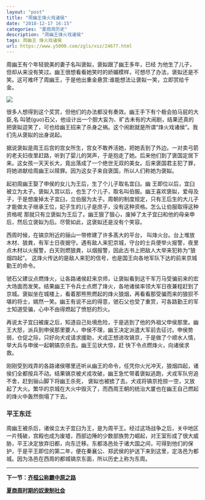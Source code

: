 ```yaml
---
layout: "post"
title: "周幽王烽火戏诸侯"
date: "2018-12-17 16:15"
categories: "夏商周历史"
description: "周幽王烽火戏诸侯"
tags: 周幽王 烽火戏诸侯
url: https://www.y5000.com/zgls/xsz/24677.html
---
```






周幽王有个年轻貌美的妻子名叫褒姒，褒姒跟了幽王多年，已经
为他生了儿子，但却从来没有笑过。幽王很想看看她笑时的娇媚模样，可想尽了办法，褒姒还是不笑。这可难坏了周幽王，于是他出重金悬赏:谁能想法让褒姒一笑，立即赏给千金。

![](https://img.y5000.com/uploads/allimg/170804/8-1FP4152912E0.jpg)

很多人想得到这个奖赏，但他们的办法都没有奏效。幽王手下有个极会拍马屁的大臣,名
叫虢(guo)石父，他设计出一个胆大妄为、旷古未有的大闹剧，结果还真的把褒姒逗笑了，可也给幽王招来了杀身之祸。这个闹剧就是所谓“烽火戏诸侯”。我们先从褒姒的出身说起。

据说褒姒是周王后宫的宫女所生，宫女不敢养活她，把她丢到了外边。一对卖弓箭的老夫妇夜里赶路，听到了婴儿的哭声，于是抱走了她。后来他们到了褒国定居下来。这女孩一天天长大，竟出落成了一个绝世无双的美女。后来褒国君主犯了罪，将她进献给周幽王以赎罪。因为这女子来自褒国，所以人们称她为褒姒。

起初周幽王娶了申侯的女儿为王后，生了个儿子取名宜臼。幽
王即位以后，宜臼被立为太子。褒姒入宫以后，也生了个儿子，取名叫伯服。幽王喜欢褒姒，爱母及子，于是想废掉太子宜臼，立伯服为太子。周朝的制度规定，只有王后生的大儿子才能做太子继承王位，妃子生的儿子是庶子，没有这种资格。怎么让伯服取得这种资格呢
那就只有立褒姒为王后了。幽王狠了狠心，废掉了太子宜臼和他的母亲申后，然后立褒姒为后。尽管如此，这褒姒还是没有个笑容。

西周时候，在镐京附近的骊山一带修建了许多髙大的平台，
叫烽火台。台上堆放木材、狼粪，有军士日夜据守。遇有敌人来犯京城，守台的士兵便举火报警，夜里点木材以火报警，白天则燃狼粪，以烟报警，因此古书上把敌人大举来犯称为“狼烟四起”。
这烽火传达的是敌人来犯的信号，也是国王向各地军队下达的前来京城勤王的命令。

虢石父建议点燃烽火，让各路诸侯赶来京师，让褒姒看到这千军万马受骗前来的宏大场面而发笑。结果幽王下令兵士点燃了烽火，各地诸侯率领大军日夜兼程赶到了京城。褒姒坐在城楼上，看着那熊熊燃起的烽火狼烟，再看看那受骗而来的狼狈不堪的将士，嫣然一笑。幽王有说不出的得意，虢石父也受了重赏，可各路勤王的军士知道受骗，心中不由得燃起了愤怒的烈火。

再说太子宜臼被废之后，知道自己处境危险，于是逃到了他的外祖父申侯那里。幽王大怒，派兵到申侯那里要人，申侯不理，幽王决定派遣大军前去征讨。申侯势弱，仓促之际，只好向犬戎请求援助，犬戎正想进攻镐京，于是做了个顺水人情，举大兵与申侯一起朝镐京杀去。幽王见状大惊，赶
快下令点燃烽火，向诸侯求救。

刚刚受到戏弄的各路诸侯哪里还听从幽王的命令，任凭你火光冲天，狼烟四起，诸侯们全都按兵不动。结果镐京被犬戎攻破，幽王急忙带着褒姒逃跑，犬戎军队穷追不舍，赶到骊山脚下将幽王杀死，
褒姒也被掳了去。犬戎将镐京抢掠一空，又放起了大火。繁华的京城在大火中毁灭了，而西周王朝的统治大厦也在幽王自己燃起的烽火中轰然倒塌了下去。

###  平王东迁

周幽王被杀后，诸侯立太子宜臼为王，是为周平王。经过这场战争之后，关中地区一片残破，宫殿也成为废墟，西部边陲的少数部族势力崛起，对王室形成了很大威胁，平王决定放弃旧都，向东迁移。东都洛邑处于诸大国之间，可得到他们的保护，于是平王即位的第二年，便在秦襄公、郑武侯的护送下来到这里，定洛邑为都城。因为洛邑在西周的都城镐京东面，所以历史上称为东周。

* * *

**下一节：[齐桓公称霸中原之路](https://www.y5000.com/zgls/cqzg/24678.html)**

**[夏商周时期的奴隶制社会](https://www.y5000.com/zgls/xsz/24921.html)**
